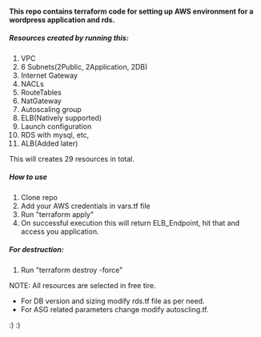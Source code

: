 #### This repo contains terraform code for setting up AWS environment for a wordpress application and rds.

##### Resources created by running this:
1. VPC
2. 6 Subnets(2Public, 2Application, 2DB)
3. Internet Gateway
4. NACLs
5. RouteTables
6. NatGateway
7. Autoscaling group
8. ELB(Natively supported)
9. Launch configuration
10. RDS with mysql, etc,
11. ALB(Added later)

This will creates 29 resources in total.

##### How to use

1. Clone repo
2. Add your AWS credentials in vars.tf file
3. Run "terraform apply"
4. On successful execution this will return ELB_Endpoint, hit that and access you application.

##### For destruction:
1. Run "terraform  destroy -force"

NOTE: All resources are selected in free tire.
- For DB version and sizing modify rds.tf file as per need.
- For ASG related parameters change modify autoscling.tf.


:) :)
